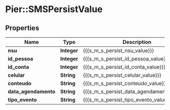 # Pier::SMSPersistValue

## Properties
Name | Type | Description | Notes
------------ | ------------- | ------------- | -------------
**nsu** | **Integer** | {{{s_m_s_persist_nsu_value}}} | 
**id_pessoa** | **Integer** | {{{s_m_s_persist_id_pessoa_value}}} | 
**id_conta** | **Integer** | {{{s_m_s_persist_id_conta_value}}} | 
**celular** | **String** | {{{s_m_s_persist_celular_value}}} | 
**conteudo** | **String** | {{{s_m_s_persist_conteudo_value}}} | 
**data_agendamento** | **String** | {{{s_m_s_persist_data_agendamento_value}}} | [optional] 
**tipo_evento** | **String** | {{{s_m_s_persist_tipo_evento_value}}} | 



